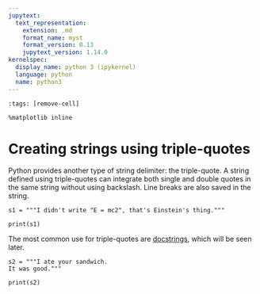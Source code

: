 ```yaml
---
jupytext:
  text_representation:
    extension: .md
    format_name: myst
    format_version: 0.13
    jupytext_version: 1.14.0
kernelspec:
  display_name: python 3 (ipykernel)
  language: python
  name: python3
---
```


```{code-cell} ipython3
:tags: [remove-cell]

%matplotlib inline
```

# Creating strings using triple-quotes

Python provides another type of string delimiter: the triple-quote. A string defined using triple-quotes can integrate both single and double quotes in the same string without using backslash. Line breaks are also saved in the string.

```{code-cell}
s1 = """I didn't write "E = mc2", that's Einstein's thing."""

print(s1)
```

The most common use for triple-quotes are [docstrings](python_functions_docstrings.md), which will be seen later.

```{code-cell} ipython3
s2 = """I ate your sandwich.
It was good."""

print(s2)
```
